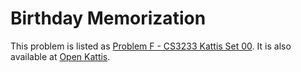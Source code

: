 # Birthday Memorization

This problem is listed as [Problem F - CS3233 Kattis Set 00](https://nus.kattis.com/sessions/zha3me/problems/fodelsedagsmemorisering). It is also available at [Open Kattis](https://open.kattis.com/problems/fodelsedagsmemorisering).